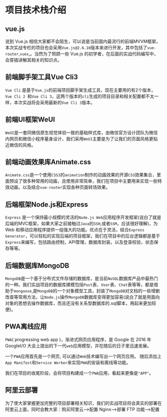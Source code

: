 # 项目技术栈介绍

## vue.js

说到 Vue.js 相信大家都不会陌生，可以说是当前国内最流行的前端MVVM框架，本次实战专栏的项目也会采用`Vue.js@2.6.10`版本来进行开发，其中包括了`vue-router`,`vuex`,。当然为了照顾一些 Vue.js 的初学者，在后面的实战代码编写中，会穿插讲解其相关的知识点。

## 前端脚手架工具Vue Cli3

`Vue Cli` 是基于`Vue.js`的前端项目脚手架生成工具，现在主要用的有2个版本，`Vue Cli 2 `和`Vue Cli 3`，这两个版本的`cli`生成的项目目录和相关配置都不太一样，本次实战将会采用最新的`Vue Cli 3`版本。

## 前端UI框架WeUI

`WeUI`是一套同微信原生视觉体验一致的基础样式库，由微信官方设计团队为微信内网页和微信小程序量身设计，我们采用`WeUI`主要是为了让我们的页面风格更贴近微信的风格。

## 前端动画效果库Animate.css

`Animate.css`是一个使用`CSS3`的`animation`制作的动画效果的开源`CSS`效果集合，里面预设了很多种常用的动画，且使用非常简单，我们在项目中主要用来实现一些特效动画，以及结合`vue-router`实现各种页面转场效果。

## 后端框架Node.js和Express

`Express` 是一个保持最小规模的灵活的`Node.js Web`应用程序开发框架(说白了就是后端的MVC框架，如果大家之前接触过`Java`的`SSH`,或者`SSM`，应该很好理解)，为 Web 和移动应用程序提供一组强大的功能。优点在于灵活，结合`Express Generator`，可以轻松的实现后端的项目框架，我们在项目中的后台逻辑都是基于`Express`来编写，包括路由控制，API管理，数据库封装，以及登录校验，状态保存等等。

## 后端数据库MongoDB

`MongoDB`是一个基于分布式文件存储的数据库，是当前`NoSQL`数据库产品中最热门的一种。我们实战项目的数据库建模包括`Post`表、`User`表、`Chat`表等等，都是借助于`mongoose`,是`MongoDB`的一个对象模型工具，封装了`MongoDB`对文档的一些增删改查等常用方法，让`Node.js`操作`MongoDB`数据库变得更加容易(说白了就是用面向对象的思想去操作数据库，而且还没有关系型数据库的.sql脚本，用起来更加轻便)。

## PWA离线应用

`PWA`( progressing web app )，渐进式网页应用程序，是 Google 在 2016 年 GoogleI/O 大会上提出的下一代`web`应用模型，并在随后的日子里迅速发展。


一个`PWA`应用首先是一个网页, 可以通过`Web`技术编写出一个网页应用。 随后添加上`App Manifest`和`Service Worker`来实现`PWA`的安装和离线等功能。

我们在项目的收尾阶段，会将项目构建成一个`PWA`应用，看起来更像是`"APP"`。

## 阿里云部署


为了使大家掌握更加完整的项目部署相关知识，我们的实战项目将会真实的部署在阿里云上面，同时会教大家：购买阿里云–>配置 Nginx–>部署 FTP 功能–>配置